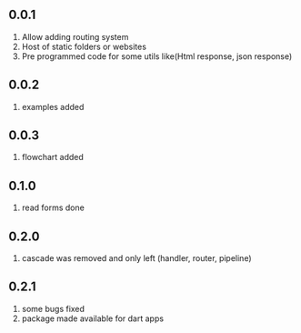 ## 0.0.1

1. Allow adding routing system
1. Host of static folders or websites
1. Pre programmed code for some utils like(Html response, json response)

## 0.0.2
1. examples added

## 0.0.3
1. flowchart added

## 0.1.0
1. read forms done

## 0.2.0
1. cascade was removed and only left (handler, router, pipeline)

## 0.2.1 
1. some bugs fixed
1. package made available for dart apps